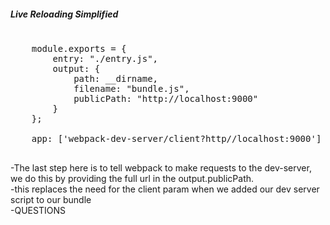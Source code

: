 <section>
<h5>Live Reloading Simplified</h5>
    <pre>
    <span class="fragment">
    module.exports = {
        entry: "./entry.js",
        output: {
            path: __dirname,
            filename: "bundle.js",
            <span class="fragment zoom-in highlight-current-green">publicPath:</span> "http://localhost:9000"
        }
    };
    </span>
    <span class="fragment">app: ['webpack-dev-server/<span class="fragment zoom-in highlight-current-green">client?http//localhost:9000</span>']</span>
    </pre>
    <aside class="notes">
        -The last step here is to tell webpack to make requests to the dev-server, we do this by providing the full url
        in the output.publicPath.</br>
        -this replaces the need for the client param when we added our dev server script to our bundle</br>
        -QUESTIONS
    </aside>
</section>




